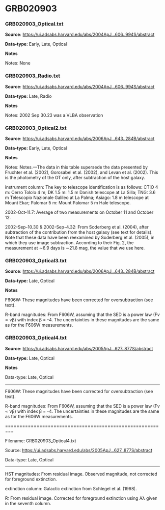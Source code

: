 # GRB020903


### GRB020903_Optical.txt


**Source:** https://ui.adsabs.harvard.edu/abs/2004ApJ...606..994S/abstract

**Data-type:** Early, Late, Optical

**Notes**

Notes: None



### GRB020903_Radio.txt


**Source:** https://ui.adsabs.harvard.edu/abs/2004ApJ...606..994S/abstract

**Data-type:** Late, Radio

**Notes**

Notes: 2002 Sep 30.23 was a VLBA observation



### GRB020903_Optical2.txt


**Source:** https://ui.adsabs.harvard.edu/abs/2006ApJ...643..284B/abstract

**Data-type:** Early, Late, Optical

**Notes**

Notes: Notes.—The data in this table supersede the data presented by Fruchter et al. (2002), Gorosabel et al. (2002), and Levan et al. (2002). This is the photometry of the OT only, after subtraction of the host galaxy.



instrument column: The key to telescope identification is as follows: CTIO 4 m: Cerro Tololo 4 m; DK 1.5 m: 1.5 m Danish telescope at La Silla; TNG: 3.6 m Telescopio Nazionale Galileo at La Palma; Asiago: 1.8 m telescope at Mount Ekar; Palomar 5 m: Mount Palomar 5 m Hale telescope.



2002-Oct-11.7: Average of two measurements on October 11 and October 12.

2002-Sep-10.30 & 2002-Sep-4.32: From Soderberg et al. (2004), after subtraction of the contribution from the host galaxy (see text for details). Note that these data have been reexamined by Soderberg et al. (2005), in which they use image subtraction. According to their Fig. 2, the measurement at ∼6.9 days is ∼21.8 mag, the value that we use here.



### GRB020903_Optical3.txt


**Source:** https://ui.adsabs.harvard.edu/abs/2006ApJ...643..284B/abstract

**Data-type:** Late, Optical

**Notes**

F606W: These magnitudes have been corrected for oversubtraction (see text).

R-band magnitudes: From F606W, assuming that the SED is a power law (Fν ∝ νβ) with index β = -4. The uncertainties in these magnitudes are the same as for the F606W measurements.



### GRB020903_Optical4.txt


**Source:** https://ui.adsabs.harvard.edu/abs/2005ApJ...627..877S/abstract

**Data-type:** Late, Optical

**Notes**

Data-type: Late, Optical

---------------------------------------------------------

F606W: These magnitudes have been corrected for oversubtraction (see text).

R-band magnitudes: From F606W, assuming that the SED is a power law (Fν ∝ νβ) with index β = -4. The uncertainties in these magnitudes are the same as for the F606W measurements.



=========================================================

Filename: GRB020903_Optical4.txt

Source: https://ui.adsabs.harvard.edu/abs/2005ApJ...627..877S/abstract

Data-type: Late, Optical

---------------------------------------------------------

HST magnitudes: From residual image. Observed magnitude, not corrected for foreground extinction.

extinction column: Galactic extinction from Schlegel et al. (1998).

R: From residual image. Corrected for foreground extinction using Aλ given in the seventh column.